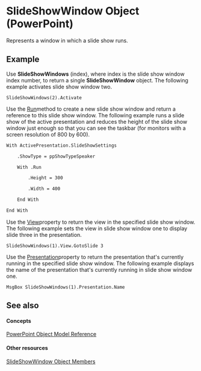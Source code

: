 
# SlideShowWindow Object (PowerPoint)

Represents a window in which a slide show runs.


## Example

Use  **SlideShowWindows** (index), where index is the slide show window index number, to return a single **SlideShowWindow** object. The following example activates slide show window two.


```
SlideShowWindows(2).Activate
```

Use the [Run](497fae3b-b6a3-dc26-20d9-bdc8057ddc09.md)method to create a new slide show window and return a reference to this slide show window. The following example runs a slide show of the active presentation and reduces the height of the slide show window just enough so that you can see the taskbar (for monitors with a screen resolution of 800 by 600).




```vb
With ActivePresentation.SlideShowSettings

    .ShowType = ppShowTypeSpeaker

    With .Run

        .Height = 300

        .Width = 400

    End With

End With
```

Use the [View](ebf565af-fc90-ab1b-0e05-6dcb90a7c2d2.md)property to return the view in the specified slide show window. The following example sets the view in slide show window one to display slide three in the presentation.




```
SlideShowWindows(1).View.GotoSlide 3
```

Use the [Presentation](9c05deb7-a385-540f-97a5-1c5510f120c6.md)property to return the presentation that's currently running in the specified slide show window. The following example displays the name of the presentation that's currently running in slide show window one.




```
MsgBox SlideShowWindows(1).Presentation.Name
```


## See also


#### Concepts


[PowerPoint Object Model Reference](00acd64a-5896-0459-39af-98df2849849e.md)
#### Other resources


[SlideShowWindow Object Members](7b2d0120-81a7-3232-fc38-f932f351523a.md)
